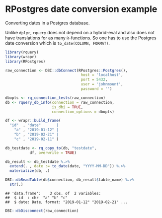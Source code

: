 RPostgres date conversion example
================

Converting dates in a Postgres database.

Unlike `dplyr`, `rquery` does not depend on a hybrid-eval and also does
not have translations for as many `R`-functions. So one has to use the
Postgres date conversion which is `to_date(COLUMN, FORMAT)`.

``` r
library(rquery)
library(wrapr)
library(RPostgres)

raw_connection <- DBI::dbConnect(RPostgres::Postgres(),
                                  host = 'localhost',
                                  port = 5432,
                                  user = 'johnmount',
                                  password = '')

dbopts <- rq_connection_tests(raw_connection)
db <- rquery_db_info(connection = raw_connection,
                     is_dbi = TRUE,
                     connection_options = dbopts)

df <- wrapr::build_frame(
  "id"  , "date"       |
    "a" , "2019-01-12" |
    "b" , "2019-02-21" |
    "c" , "2019-02-11" )

db_testdate <- rq_copy_to(db, "testdate",
           df, overwrite = TRUE)

db_result <- db_testdate %.>%
  extend(. , date := to_date(date, "YYYY-MM-DD")) %.>%
  materialize(db, .)

DBI::dbReadTable(db$connection, db_result$table_name) %.>%
  str(.)
```

    ## 'data.frame':    3 obs. of  2 variables:
    ##  $ id  : chr  "a" "b" "c"
    ##  $ date: Date, format: "2019-01-12" "2019-02-21" ...

``` r
DBI::dbDisconnect(raw_connection)
```
